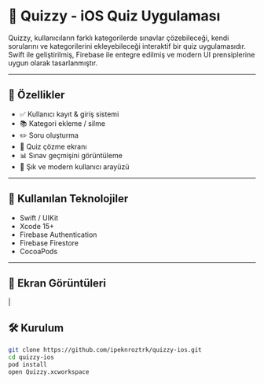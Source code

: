 # 📱 Quizzy - iOS Quiz Uygulaması

Quizzy, kullanıcıların farklı kategorilerde sınavlar çözebileceği, kendi sorularını ve kategorilerini ekleyebileceği interaktif bir quiz uygulamasıdır. Swift ile geliştirilmiş, Firebase ile entegre edilmiş ve modern UI prensiplerine uygun olarak tasarlanmıştır.

---

## 🚀 Özellikler

- ✅ Kullanıcı kayıt & giriş sistemi
- 📚 Kategori ekleme / silme
- ✏️ Soru oluşturma
- 🧠 Quiz çözme ekranı
- 📊 Sınav geçmişini görüntüleme
- 🎨 Şık ve modern kullanıcı arayüzü

---

## 🧰 Kullanılan Teknolojiler

- Swift / UIKit
- Xcode 15+
- Firebase Authentication
- Firebase Firestore
- CocoaPods

---

## 📸 Ekran Görüntüleri

|
## 🛠️ Kurulum

```bash
git clone https://github.com/ipeknroztrk/quizzy-ios.git
cd quizzy-ios
pod install
open Quizzy.xcworkspace
